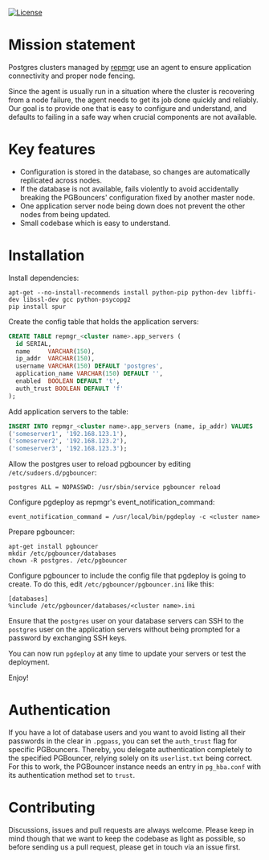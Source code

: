[![License](https://img.shields.io/badge/license-GPLv3-blue.svg)](https://github.com/Proemion/repmgr-agent/blob/master/LICENSE)

# Mission statement

Postgres clusters managed by [repmgr](http://repmgr.org) use an agent
to ensure application connectivity and proper node fencing.

Since the agent is usually run in a situation where the cluster
is recovering from a node failure, the agent needs to get its
job done quickly and reliably. Our goal is to provide one that
is easy to configure and understand, and defaults to failing
in a safe way when crucial components are not available.

# Key features

* Configuration is stored in the database, so changes are automatically
  replicated across nodes.
* If the database is not available, fails violently to avoid accidentally
  breaking the PGBouncers' configuration fixed by another master node.
* One application server node being down does not prevent the other nodes
  from being updated.
* Small codebase which is easy to understand.

# Installation

Install dependencies:

```
apt-get --no-install-recommends install python-pip python-dev libffi-dev libssl-dev gcc python-psycopg2
pip install spur
```

Create the config table that holds the application servers:

```sql
CREATE TABLE repmgr_<cluster name>.app_servers (
  id SERIAL,
  name     VARCHAR(150),
  ip_addr  VARCHAR(150),
  username VARCHAR(150) DEFAULT 'postgres',
  application_name VARCHAR(150) DEFAULT '',
  enabled  BOOLEAN DEFAULT 't',
  auth_trust BOOLEAN DEFAULT 'f'
);
```

Add application servers to the table:

```sql
INSERT INTO repmgr_<cluster name>.app_servers (name, ip_addr) VALUES
('someserver1', '192.168.123.1'),
('someserver2', '192.168.123.2'),
('someserver3', '192.168.123.3');
```

Allow the postgres user to reload pgbouncer by editing `/etc/sudoers.d/pgbouncer`:

```
postgres ALL = NOPASSWD: /usr/sbin/service pgbouncer reload
```

Configure pgdeploy as repmgr's event_notification_command:

```
event_notification_command = /usr/local/bin/pgdeploy -c <cluster name>
```

Prepare pgbouncer:

```
apt-get install pgbouncer
mkdir /etc/pgbouncer/databases
chown -R postgres. /etc/pgbouncer
```

Configure pgbouncer to include the config file that pgdeploy is going
to create. To do this, edit `/etc/pgbouncer/pgbouncer.ini` like this:

```
[databases]
%include /etc/pgbouncer/databases/<cluster name>.ini
```

Ensure that the `postgres` user on your database servers can SSH to
the `postgres` user on the application servers without being prompted
for a password by exchanging SSH keys.

You can now run `pgdeploy` at any time to update your servers or test
the deployment.

Enjoy!

# Authentication

If you have a lot of database users and you want to avoid listing all
their passwords in the clear in `.pgpass`, you can set the `auth_trust`
flag for specific PGBouncers. Thereby, you delegate authentication
completely to the specified PGBouncer, relying solely on its `userlist.txt`
being correct. For this to work, the PGBouncer instance needs an entry
in `pg_hba.conf` with its authentication method set to `trust`.

# Contributing

Discussions, issues and pull requests are always welcome. Please keep
in mind though that we want to keep the codebase as light as possible,
so before sending us a pull request, please get in touch via an issue
first.
